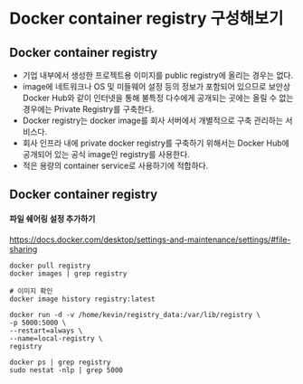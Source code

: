 # Docker container registry 구성해보기

## Docker container registry

- 기업 내부에서 생성한 프로젝트용 이미지를 public registry에 올리는 경우는 없다.
- image에 네트워크나 OS 및 미들웨어 설정 등의 정보가 포함되어 있으므로 보안상 Docker Hub와 같이 인터넷을 통해 불특정 다수에게 공개되는 곳에는 올릴 수 없는 경우에는 Private Registry를 구축한다.
- Docker registry는 docker image를 회사 서버에서 개별적으로 구축 관리하는 서비스다.
- 회사 인프라 내에 private docker registry를 구축하기 위해서는 Docker Hub에 공개되어 있는 공식 image인 registry를 사용한다.
- 적은 용량의 container service로 사용하기에 적합하다.

## Docker container registry

#### 파일 쉐어링 설정 추가하기

https://docs.docker.com/desktop/settings-and-maintenance/settings/#file-sharing

```
docker pull registry
docker images | grep registry

# 이미지 확인
docker image history registry:latest

docker run -d -v /home/kevin/registry_data:/var/lib/registry \
-p 5000:5000 \
--restart=always \
--name=local-registry \
registry

docker ps | grep registry
sudo nestat -nlp | grep 5000
```
